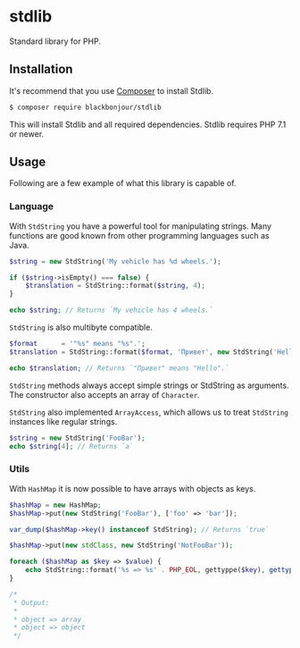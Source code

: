 # stdlib
Standard library for PHP.

## Installation

It's recommend that you use [Composer](https://getcomposer.org) to install Stdlib.

```bash
$ composer require blackbonjour/stdlib
```

This will install Stdlib and all required dependencies. Stdlib requires PHP 7.1 or newer.

## Usage

Following are a few example of what this library is capable of.

### Language

With ```StdString``` you have a powerful tool for manipulating strings.
Many functions are good known from other programming languages such as Java.

```php
$string = new StdString('My vehicle has %d wheels.');

if ($string->isEmpty() === false) {
    $translation = StdString::format($string, 4);
}

echo $string; // Returns `My vehicle has 4 wheels.`
```

```StdString``` is also multibyte compatible.

```php
$format      = '"%s" means "%s".';
$translation = StdString::format($format, 'Привет', new StdString('Hello'));

echo $translation; // Returns `"Привет" means "Hello".`
```

```StdString``` methods always accept simple strings or StdString as arguments. The constructor also accepts an array of ```Character```.

```StdString``` also implemented ```ArrayAccess```, which allows us to treat ```StdString``` instances like regular strings.

```php
$string = new StdString('FooBar');
echo $string[4]; // Returns `a`
```

### Utils

With ```HashMap``` it is now possible to have arrays with objects as keys.

```php
$hashMap = new HashMap;
$hashMap->put(new StdString('FooBar'), ['foo' => 'bar']);

var_dump($hashMap->key() instanceof StdString); // Returns `true`

$hashMap->put(new stdClass, new StdString('NotFooBar'));

foreach ($hashMap as $key => $value) {
    echo StdString::format('%s => %s' . PHP_EOL, gettyppe($key), gettype($value));
}

/*
 * Output:
 *
 * object => array
 * object => object
 */
```
